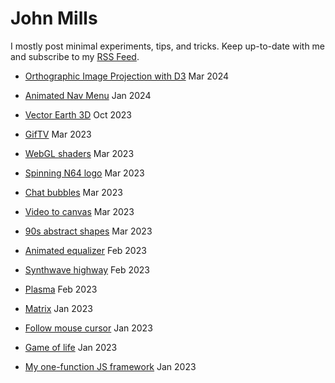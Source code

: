 # John Mills
I mostly post minimal experiments, tips, and tricks. Keep up-to-date with me and subscribe to my [RSS Feed](http://localhost:5000/dist/johnmills.rss).

* [Orthographic Image Projection with D3](http://localhost:5000/dist/d3-orthographic-image/) Mar 2024

* [Animated Nav Menu](http://localhost:5000/dist/animated-nav-icon/) Jan 2024

* [Vector Earth 3D](http://localhost:5000/dist/vector-earth/) Oct 2023

* [GifTV](http://localhost:5000/dist/giftv/) Mar 2023

* [WebGL shaders](http://localhost:5000/dist/shaders/) Mar 2023

* [Spinning N64 logo](http://localhost:5000/dist/n64/) Mar 2023

* [Chat bubbles](http://localhost:5000/dist/chat-bubbles/) Mar 2023

* [Video to canvas](http://localhost:5000/dist/canvas-video/) Mar 2023

* [90s abstract shapes](http://localhost:5000/dist/90s-shapes/) Mar 2023

* [Animated equalizer](http://localhost:5000/dist/equalizer/) Feb 2023

* [Synthwave highway](http://localhost:5000/dist/synthwave-highway/) Feb 2023

* [Plasma](http://localhost:5000/dist/plasma/) Feb 2023

* [Matrix](http://localhost:5000/dist/matrix/) Jan 2023

* [Follow mouse cursor](http://localhost:5000/dist/cursor-follow/) Jan 2023

* [Game of life](http://localhost:5000/dist/game-of-life/) Jan 2023

* [My one-function JS framework](http://localhost:5000/dist/create-node/) Jan 2023
